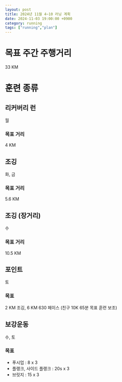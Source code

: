 ```yaml
---
layout: post
title: 2024년 11월 4~10 러닝 계획
date: 2024-11-03 19:00:00 +0900
category: running
tags: ["running","plan"]
---
```

# 목표 주간 주행거리
33 KM
# 훈련 종류
## 리커버리 런
월
### 목표 거리
4 KM
## 조깅
화, 금
### 목표 거리
5.6 KM
## 조깅 (장거리)
수
### 목표 거리
10.5 KM
## 포인트
토
### 목표
2 KM 조깅, 6 KM 630 페이스 (친구 10K 65분 목표 훈련 보조)
## 보강운동
수, 토
### 목표
- 푸시업 : 8 x 3
- 플랭크, 사이드 플랭크 : 20s x 3
- 브릿지 : 15 x 3
